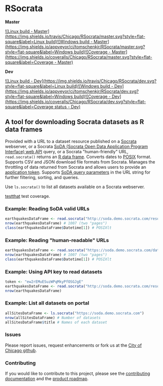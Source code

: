 RSocrata
========

**Master** 

[![Linux build - Master](https://img.shields.io/travis/Chicago/RSocrata/master.svg?style=flat-square&label=Linux build)](https://travis-ci.org/Chicago/RSocrata)[![Windows build - Master](https://img.shields.io/appveyor/ci/tomschenkjr/RSocrata/master.svg?style=flat-square&label=Windows build)](https://ci.appveyor.com/project/tomschenkjr/rsocrata/branch/master)[![Coverage - Master](https://img.shields.io/coveralls/Chicago/RSocrata/master.svg?style=flat-square&label=Coverage - Master)](https://coveralls.io/r/Chicago/RSocrata?branch=master)

**Dev**

[![Linux build - Dev](https://img.shields.io/travis/Chicago/RSocrata/dev.svg?style=flat-square&label=Linux build)](https://travis-ci.org/Chicago/RSocrata)[![Windows build - Dev](https://img.shields.io/appveyor/ci/tomschenkjr/RSocrata/dev.svg?style=flat-square&label=Windows build)](https://ci.appveyor.com/project/tomschenkjr/rsocrata/branch/dev)[![Coverage - Dev](https://img.shields.io/coveralls/Chicago/RSocrata/dev.svg?style=flat-square&label=Coverage status - Dev)](https://coveralls.io/r/Chicago/RSocrata?branch=dev)

A tool for downloading Socrata datasets as R data frames
--------------------------------------------------------	

Provided with a URL to a dataset resource published on a [Socrata](http://www.socrata.com) webserver,
or a Socrata [SoDA (Socrata Open Data Application Program Interface) web API](http://dev.socrata.com) query,
or a Socrata "human-friendly" URL, ```read.socrata()```
returns an [R data frame](http://stat.ethz.ch/R-manual/R-devel/library/base/html/data.frame.html).
Converts dates to [POSIX](http://stat.ethz.ch/R-manual/R-devel/library/base/html/DateTimeClasses.html) format.
Supports CSV and JSON download file formats from Socrata.
Manages the throttling of data returned from Socrata and allows users to provide an [application token](http://dev.socrata.com/docs/app-tokens.html).
Supports [SoDA query parameters](http://dev.socrata.com/docs/queries.html) in the URL string for further filtering, sorting, and queries.

Use ```ls.socrata()``` to list all datasets available on a Socrata webserver.

[testthat](http://cran.r-project.org/package=testthat) test coverage.

### Example: Reading SoDA valid URLs
```r
earthquakesDataFrame <- read.socrata("http://soda.demo.socrata.com/resource/4334-bgaj.csv")
nrow(earthquakesDataFrame) # 1007 (two "pages")
class(earthquakesDataFrame$Datetime[1]) # POSIXlt
```

### Example: Reading "human-readable" URLs
```r
earthquakesDataFrame <- read.socrata("https://soda.demo.socrata.com/dataset/USGS-Earthquakes-for-2012-11-01-API-School-Demo/4334-bgaj")
nrow(earthquakesDataFrame) # 1007 (two "pages")
class(earthquakesDataFrame$Datetime[1]) # POSIXlt
```

### Example: Using API key to read datasets
```r
token <- "ew2rEMuESuzWPqMkyPfOSGJgE"
earthquakesDataFrame <- read.socrata("http://soda.demo.socrata.com/resource/4334-bgaj.csv", app_token = token)
nrow(earthquakesDataFrame)
```

### Example: List all datasets on portal
```r
allSitesDataFrame <- ls.socrata("https://soda.demo.socrata.com")
nrow(allSitesDataFrame) # Number of datasets
allSitesDataFrame$title # Names of each dataset
```

### Issues

Please report issues, request enhancements or fork us at the [City of Chicago github](https://github.com/Chicago/RSocrata/issues).

### Contributing

If you would like to contribute to this project, please see the [contributing documentation](CONTRIBUTING.md) and the [product roadmap](https://github.com/Chicago/RSocrata/wiki/Roadmap#planned-releases).
